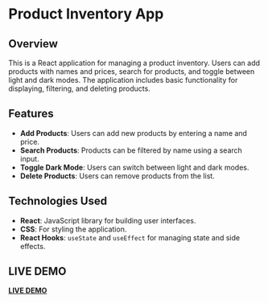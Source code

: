 # Product Inventory App

## Overview

This is a React application for managing a product inventory. Users can add products with names and prices, search for products, and toggle between light and dark modes. The application includes basic functionality for displaying, filtering, and deleting products.

## Features

- **Add Products**: Users can add new products by entering a name and price.
- **Search Products**: Products can be filtered by name using a search input.
- **Toggle Dark Mode**: Users can switch between light and dark modes.
- **Delete Products**: Users can remove products from the list.

## Technologies Used

- **React**: JavaScript library for building user interfaces.
- **CSS**: For styling the application.
- **React Hooks**: `useState` and `useEffect` for managing state and side effects.

## LIVE DEMO
[**LIVE DEMO**]()